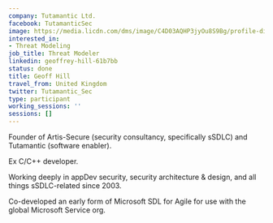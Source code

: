 ```yaml
---
company: Tutamantic Ltd.
facebook: TutamanticSec
image: https://media.licdn.com/dms/image/C4D03AQHP3jyOu8S9Bg/profile-displayphoto-shrink_800_800/0?e=1562803200&v=beta&t=FuHszpfNZKVEQ61ybUcg3o_3CX_n4riUaGofEGI34LI
interested_in:
- Threat Modeling
job_title: Threat Modeler
linkedin: geoffrey-hill-61b7bb
status: done
title: Geoff Hill
travel_from: United Kingdom
twitter: Tutamantic_Sec
type: participant
working_sessions: ''
sessions: []
---
```


Founder of Artis-Secure (security consultancy, specifically sSDLC) and Tutamantic (software enabler).

Ex C/C++ developer. 

Working deeply in appDev security, security architecture & design, and all things sSDLC-related since 2003. 

Co-developed an early form of Microsoft SDL for Agile for use with the global Microsoft Service org.